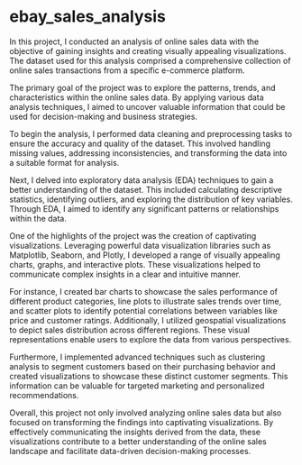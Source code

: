 # ebay_sales_analysis
In this project, I conducted an analysis of online sales data with the objective of gaining insights and creating visually appealing visualizations. The dataset used for this analysis comprised a comprehensive collection of online sales transactions from a specific e-commerce platform.

The primary goal of the project was to explore the patterns, trends, and characteristics within the online sales data. By applying various data analysis techniques, I aimed to uncover valuable information that could be used for decision-making and business strategies.

To begin the analysis, I performed data cleaning and preprocessing tasks to ensure the accuracy and quality of the dataset. This involved handling missing values, addressing inconsistencies, and transforming the data into a suitable format for analysis.

Next, I delved into exploratory data analysis (EDA) techniques to gain a better understanding of the dataset. This included calculating descriptive statistics, identifying outliers, and exploring the distribution of key variables. Through EDA, I aimed to identify any significant patterns or relationships within the data.

One of the highlights of the project was the creation of captivating visualizations. Leveraging powerful data visualization libraries such as Matplotlib, Seaborn, and Plotly, I developed a range of visually appealing charts, graphs, and interactive plots. These visualizations helped to communicate complex insights in a clear and intuitive manner.

For instance, I created bar charts to showcase the sales performance of different product categories, line plots to illustrate sales trends over time, and scatter plots to identify potential correlations between variables like price and customer ratings. Additionally, I utilized geospatial visualizations to depict sales distribution across different regions. These visual representations enable users to explore the data from various perspectives.

Furthermore, I implemented advanced techniques such as clustering analysis to segment customers based on their purchasing behavior and created visualizations to showcase these distinct customer segments. This information can be valuable for targeted marketing and personalized recommendations.

Overall, this project not only involved analyzing online sales data but also focused on transforming the findings into captivating visualizations. By effectively communicating the insights derived from the data, these visualizations contribute to a better understanding of the online sales landscape and facilitate data-driven decision-making processes.
